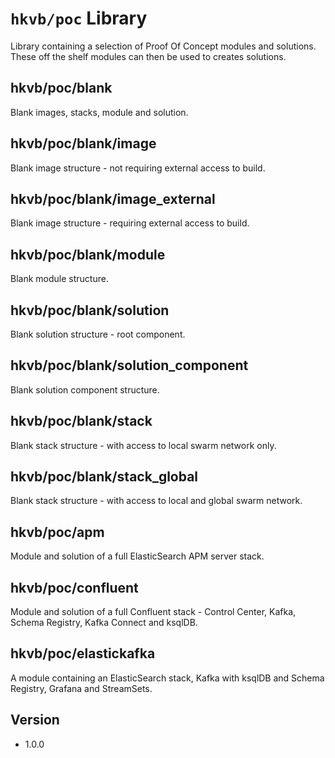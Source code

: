 # `hkvb/poc` Library

Library containing a selection of Proof Of Concept modules and solutions.  
These off the shelf modules can then be used to creates solutions.

## hkvb/poc/blank

Blank images, stacks, module and solution.

## hkvb/poc/blank/image

Blank image structure - not requiring external access to build.

## hkvb/poc/blank/image_external

Blank image structure - requiring external access to build.

## hkvb/poc/blank/module

Blank module structure.

## hkvb/poc/blank/solution

Blank solution structure - root component.

## hkvb/poc/blank/solution_component

Blank solution component structure.

## hkvb/poc/blank/stack

Blank stack structure - with access to local swarm network only.

## hkvb/poc/blank/stack_global

Blank stack structure - with access to local and global swarm network.

## hkvb/poc/apm

Module and solution of a full ElasticSearch APM server stack.

## hkvb/poc/confluent

Module and solution of a full Confluent stack - Control Center, Kafka, Schema Registry, Kafka Connect and ksqlDB.

## hkvb/poc/elastickafka

A module containing an ElasticSearch stack, Kafka with ksqlDB and Schema Registry, Grafana and StreamSets.

## Version

* 1.0.0
